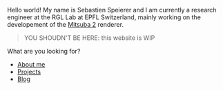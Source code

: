 Hello world! My name is Sebastien Speierer and I am currently a research engineer at the RGL Lab at EPFL Switzerland, mainly working on the developement of the [Mitsuba 2](https://github.com/mitsuba-renderer/mitsuba2/) renderer.

> YOU SHOUDN'T BE HERE: this website is WIP

What are you looking for?

- [About me](about.md)
- [Projects](projects.md)
- [Blog](post_01.md)
